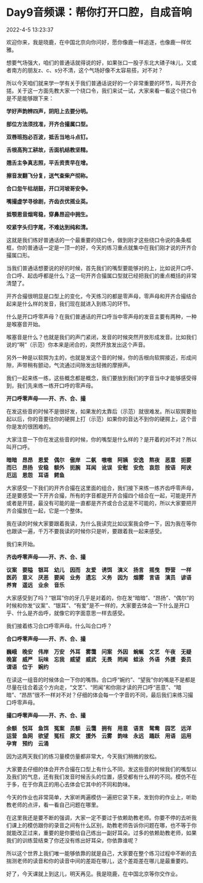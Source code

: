 # Day9音频课：帮你打开口腔，自成音响

2022-4-5 13:23:37



欢迎你来，我是晓鹿，在中国北京向你问好，愿你像鹿一样追逐，也像鹿一样优雅。

想要气场强大，咱们的普通话就得说的好，如果张口一股子东北大碴子味儿，又或者南方的朋友z、c、s分不清，这个气场好像不太容易搭，对不对？

所以今天咱们就来学一学有关于我们普通话说好的一个非常重要的环节，叫开齐合搓。关于这一方面先教大家一个绕口令，我们来试一试，大家来看一看这个绕口令是不是能够跟下来：

**学好声韵辨四声，阴阳上去要分明。**

**部位方法须找准，开齐合撮属口型。**

**双唇班抱必百波，抵舌当地斗点钉。**

**舌根高狗工耕故，舌面机结教坚精。**

**翘舌主争真志照，平舌资责早在增。**

**擦音发翻飞分复，送气查柴产彻称。**

**合口忽午枯胡鼓，开口河坡哥安争。**

**嘴撮虚学寻徐剧，齐齿衣优摇业英。**

**抵颚恩音烟弯稳，穿鼻昂迎中拥生。**

**咬紧字头归字尾，不难达到纯和清。**



这就是我们练好普通话的一个最重要的绕口令，做到刚才这些绕口令说的条条框框，你的普通话一定是一顶一的好，今天的练习重点就集中在我们刚才说的开齐合撮属口形。

当我们普通话想要说的好的时候，首先我们的嘴型要能够对的上，比如说开口呼、合口呼、起齿呼都是什么？这一句开齐合撮属口型就已经把我们的重点概括的非常清楚了。

开齐合撮很明显是口型上的变化，今天练习的都是零声母，零声母和开齐合撮结合起来是什么样的发音，我们现在就进入到练习的环节。

什么是开口呼零声母？在我们普通话的开口呼当中零声母的发音主要有两种，一种是喉塞音开始。

喉塞音是什么？也就是我们的声门紧闭，发音的时候突然开放形成发音。比如我们说的“啊”（示范）你本来是闭合的，突然开放发出这个声音。

另外一种是以软腭为主的，也就是发这个音的时候，你的舌根向软腭接近，形成间隙，声带稍有颤动，气流通过间隙发出轻微的摩擦声。

我们一起来练一练，这些概念都是概念，我们要放到我们的字音当中才能够感受得到，我们先来练一练开口呼的零声母。

**开口呼零声母——开、齐、合、撮**

在发这些音的时候不是很好发，如果发的太靠后（示范）就很难发。所以软腭要抬起以后，你的音要往你的硬腭上打（示范）如果你的音达不到你的硬腭上，这个音你是发的很困难的。

大家注意一下你在发这些音的时候，你的嘴型是什么样的？是开着的对不对？所以叫开口呼。

**暗暗&emsp;昂昂&emsp;恩爱&emsp;偶尔&emsp;傲岸&emsp;二氨&emsp;嗷嗷&emsp;阿姨&emsp;安逸&emsp;熬夜&emsp;恶意&emsp;扼要&emsp;而已&emsp;昂扬&emsp;安稳&emsp;额外&emsp;扼腕&emsp;耳闻&emsp;讹误&emsp;安慰&emsp;安危&emsp;哀怨&emsp;按语&emsp;阿谀&emsp;厄运&emsp;恩怨&emsp;耳语&emsp;鳄鱼**

大家感受一下我们的开齐合撮在这里面的组合，我们接下来练一练齐齿呼零声母，还是要感受一下开齐合撮，所有的字音都是开齐合撮四个结合在一起，可能是开齐或者是开搓，最没有可能的是一直都是齐齐或合合这是不可能的，所以大家要把开齐合撮放在一起，它是一个整体。

我在读的时候大家要跟着我读，为什么我读完比如议案我会停一下，因为我在等你也跟读一遍，千万不要我读的时候你只是听，要跟着我一起来感受。

我们来开始。

**齐齿呼零声母——开、齐、合、撮**

**议案&emsp;要隘&emsp;银耳&emsp;幼儿&emsp;因而&emsp;友爱&emsp;诱饵&emsp;演义&emsp;扬言&emsp;摇曳&emsp;野营&emsp;一样&emsp;医药&emsp;意义&emsp;厌恶&emsp;要闻&emsp;业务&emsp;遗忘&emsp;义务&emsp;因为&emsp;烟雾&emsp;言语&emsp;演员&emsp;谚语&emsp;养育&emsp;遥远&emsp;业余&emsp;音乐**

大家感受到了吗？“银耳”你的牙几乎是对着的，你在发“暗暗”、“昂扬”、“偶尔”的时候和你发“议案”、“银耳”、“有爱”是不一样的，大家要去体会一下什么是开口乎、什么是齐齿呼，就像它的字面意思一样去感受。

我们接着练习合口呼零声母。什么叫合口呼？

**合口呼零声母——开、齐、合、撮**

**巍峨&emsp;晚安&emsp;伟岸&emsp;万安&emsp;外耳&emsp;雾霭&emsp;问案&emsp;外因&emsp;蜿蜒&emsp;文艺&emsp;午夜&emsp;无疑&emsp;晚宴&emsp;威严&emsp;玩味&emsp;忘我&emsp;威望&emsp;威武&emsp;无畏&emsp;罔闻&emsp;蛙泳&emsp;外语&emsp;外援&emsp;委员&emsp;谓语&emsp;位于&emsp;婉约**

在读这一组音的时候体会一下你的嘴唇。合口呼“婉约”、“望我”你的嘴是不是都是尽量在往合着这个方向走，“文艺”、“罔闻”和你刚才读的开口呼“恶意”、“暗暗”、“昂昂”很不一样对不对？仔细的体会每一个字音的不同，最后我们来练习撮口呼零声母。 

**撮口呼零声母——开、齐、合、撮**

**余额&emsp;悦耳&emsp;鱼饵&emsp;冤案&emsp;员额&emsp;云霭&emsp;拥有&emsp;用意&emsp;语言&emsp;鸳鸯&emsp;园艺&emsp;远洋&emsp;运营&emsp;鱼网&emsp;欲望&emsp;冤枉&emsp;原文&emsp;援外&emsp;云雾&emsp;韵味&emsp;永远&emsp;踊跃&emsp;用语&emsp;运用&emsp;孕育&emsp;预约&emsp;云涌**

因为这两天我们的练习量模仿量都非常大，今天我们稍微的放松。

大家要去仔细的体会开齐合撮在口型上有什么不同，发这些音的时候我们的嘴型以及我们的气息，还有我们发音时候舌头的位置，感受都有什么样的不同。模仿不在于多，在于你真正的用心去体会它其中的不同和韵味。

今天的作业也非常简单，大家听两遍模仿一遍把它录下来，发到你的作业上，听助教老师的点评，看一看自己问题在哪里。

在这里我还是要不断的强调，大家一定不要过于依赖助教老师。你要不停的去听我们课上的模仿跟你的录音之间有什么区别，助教老师告诉你问题在哪，也不等于你就能改正过来，重要的是你要给自己练出一副好耳朵。过多的依赖助教老师，如果我们的训练营结束了你还没有练出好耳朵，你依靠谁呢？

所以这个世界上我们唯一能够依靠的就是自己，大家要在整个练习过程中不断的去揣测老师的读音和你的读音中间的差距在哪儿，这个差距差在哪儿是最重要的。

好了，今天课就上到这儿，明天再见。我是晓鹿，在中国北京等你交作业。
